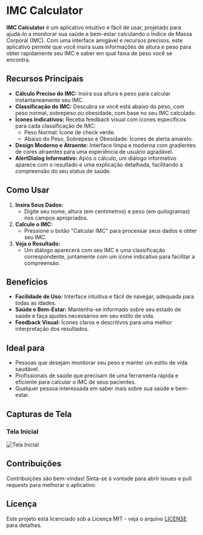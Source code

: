 # IMC Calculator

**IMC Calculator** é um aplicativo intuitivo e fácil de usar, projetado para ajudá-lo a monitorar sua saúde e bem-estar calculando o Índice de Massa Corporal (IMC). Com uma interface amigável e recursos precisos, este aplicativo permite que você insira suas informações de altura e peso para obter rapidamente seu IMC e saber em qual faixa de peso você se encontra.

## Recursos Principais

- **Cálculo Preciso do IMC:** Insira sua altura e peso para calcular instantaneamente seu IMC.
- **Classificação do IMC:** Descubra se você está abaixo do peso, com peso normal, sobrepeso ou obesidade, com base no seu IMC calculado.
- **Ícones Indicativos:** Receba feedback visual com ícones específicos para cada classificação de IMC:
  - Peso Normal: Ícone de check verde.
  - Abaixo do Peso, Sobrepeso e Obesidade: Ícones de alerta amarelo.
- **Design Moderno e Atraente:** Interface limpa e moderna com gradientes de cores atraentes para uma experiência de usuário agradável.
- **AlertDialog Informativo:** Após o cálculo, um diálogo informativo aparece com o resultado e uma explicação detalhada, facilitando a compreensão do seu status de saúde.

## Como Usar

1. **Insira Seus Dados:**
   - Digite seu nome, altura (em centímetros) e peso (em quilogramas) nos campos apropriados.
2. **Calcule o IMC:**
   - Pressione o botão "Calcular IMC" para processar seus dados e obter seu IMC.
3. **Veja o Resultado:**
   - Um diálogo aparecerá com seu IMC e uma classificação correspondente, juntamente com um ícone indicativo para facilitar a compreensão.

## Benefícios

- **Facilidade de Uso:** Interface intuitiva e fácil de navegar, adequada para todas as idades.
- **Saúde e Bem-Estar:** Mantenha-se informado sobre seu estado de saúde e faça ajustes necessários em seu estilo de vida.
- **Feedback Visual:** Ícones claros e descritivos para uma melhor interpretação dos resultados.

## Ideal para

- Pessoas que desejam monitorar seu peso e manter um estilo de vida saudável.
- Profissionais de saúde que precisam de uma ferramenta rápida e eficiente para calcular o IMC de seus pacientes.
- Qualquer pessoa interessada em saber mais sobre sua saúde e bem-estar.

## Capturas de Tela

### Tela Inicial
![Tela Inicial](lib/images/app.gif) 





## Contribuições

Contribuições são bem-vindas! Sinta-se à vontade para abrir issues e pull requests para melhorar o aplicativo.

## Licença

Este projeto está licenciado sob a Licença MIT - veja o arquivo [LICENSE](LICENSE) para detalhes.
